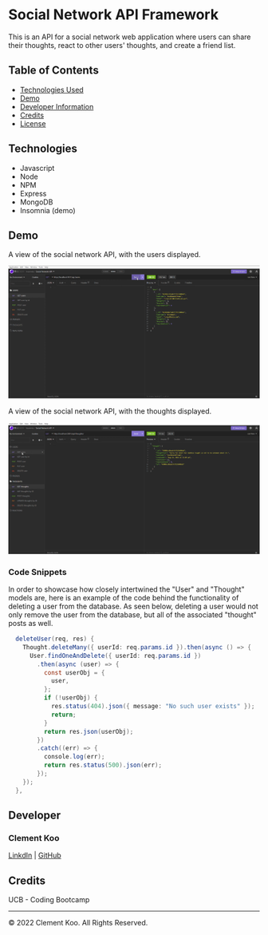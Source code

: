 # Social Network API Framework

This is an API for a social network web application where users can share their thoughts, react to other users' thoughts, and create a friend list.

## Table of Contents

- [Technologies Used](#technologies)
- [Demo](#demo)
- [Developer Information](#developer)
- [Credits](#credits)
- [License](#license)

## Technologies

- Javascript
- Node
- NPM
- Express
- MongoDB
- Insomnia (demo)

## Demo

A view of the social network API, with the users displayed.

![site demo](/assets/demo1.png)

A view of the social network API, with the thoughts displayed.

![site demo](/assets/demo2.png)

### Code Snippets

In order to showcase how closely intertwined the "User" and "Thought" models are, here is an example of the code behind the functionality of deleting a user from the database. As seen below, deleting a user would not only remove the user from the database, but all of the associated "thought" posts as well.

```java
  deleteUser(req, res) {
    Thought.deleteMany({ userId: req.params.id }).then(async () => {
      User.findOneAndDelete({ userId: req.params.id })
        .then(async (user) => {
          const userObj = {
            user,
          };
          if (!userObj) {
            res.status(404).json({ message: "No such user exists" });
            return;
          }
          return res.json(userObj);
        })
        .catch((err) => {
          console.log(err);
          return res.status(500).json(err);
        });
    });
  },
```

## Developer

### **Clement Koo**

[LinkdIn](https://www.linkedin.com/in/clement-t-k-459322138/) |
[GitHub](https://github.com/C-K999)

## Credits

UCB - Coding Bootcamp

---

© 2022 Clement Koo. All Rights Reserved.

